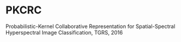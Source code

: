 # PKCRC
Probabilistic-Kernel Collaborative Representation for Spatial-Spectral Hyperspectral Image Classification, TGRS, 2016
